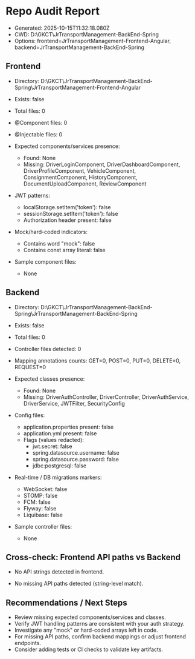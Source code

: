 # Repo Audit Report

- Generated: 2025-10-15T11:32:18.080Z
- CWD: D:\GKCT\JrTransportManagement-BackEnd-Spring
- Options: frontend=JrTransportManagement-Frontend-Angular, backend=JrTransportManagement-BackEnd-Spring

## Frontend
- Directory: D:\GKCT\JrTransportManagement-BackEnd-Spring\JrTransportManagement-Frontend-Angular
- Exists: false
- Total files: 0
- @Component files: 0
- @Injectable files: 0

- Expected components/services presence:
  - Found: None
  - Missing: DriverLoginComponent, DriverDashboardComponent, DriverProfileComponent, VehicleComponent, ConsignmentComponent, HistoryComponent, DocumentUploadComponent, ReviewComponent

- JWT patterns:
  - localStorage.setItem('token'): false
  - sessionStorage.setItem('token'): false
  - Authorization header present: false

- Mock/hard-coded indicators:
  - Contains word "mock": false
  - Contains const array literal: false

- Sample component files:
  - None

## Backend
- Directory: D:\GKCT\JrTransportManagement-BackEnd-Spring\JrTransportManagement-BackEnd-Spring
- Exists: false
- Total files: 0
- Controller files detected: 0
- Mapping annotations counts: GET=0, POST=0, PUT=0, DELETE=0, REQUEST=0

- Expected classes presence:
  - Found: None
  - Missing: DriverAuthController, DriverController, DriverAuthService, DriverService, JWTFilter, SecurityConfig

- Config files:
  - application.properties present: false
  - application.yml present: false
  - Flags (values redacted):
    - jwt.secret: false
    - spring.datasource.username: false
    - spring.datasource.password: false
    - jdbc:postgresql: false

- Real-time / DB migrations markers:
  - WebSocket: false
  - STOMP: false
  - FCM: false
  - Flyway: false
  - Liquibase: false

- Sample controller files:
  - None

## Cross-check: Frontend API paths vs Backend
- No API strings detected in frontend.

- No missing API paths detected (string-level match).

## Recommendations / Next Steps
- Review missing expected components/services and classes.
- Verify JWT handling patterns are consistent with your auth strategy.
- Investigate any "mock" or hard-coded arrays left in code.
- For missing API paths, confirm backend mappings or adjust frontend endpoints.
- Consider adding tests or CI checks to validate key artifacts.